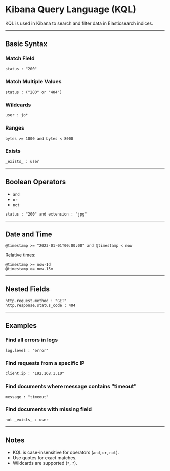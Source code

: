 
# Kibana Query Language (KQL)

KQL is used in Kibana to search and filter data in Elasticsearch indices.

---

## Basic Syntax

### Match Field
```kql
status : "200"
```

### Match Multiple Values
```kql
status : ("200" or "404")
```

### Wildcards
```kql
user : jo*
```

### Ranges
```kql
bytes >= 1000 and bytes < 8000
```

### Exists
```kql
_exists_ : user
```

---

## Boolean Operators

- `and`
- `or`
- `not`

```kql
status : "200" and extension : "jpg"
```

---

## Date and Time

```kql
@timestamp >= "2023-01-01T00:00:00" and @timestamp < now
```

Relative times:
```kql
@timestamp >= now-1d
@timestamp >= now-15m
```

---

## Nested Fields

```kql
http.request.method : "GET"
http.response.status_code : 404
```

---

## Examples

### Find all errors in logs
```kql
log.level : "error"
```

### Find requests from a specific IP
```kql
client.ip : "192.168.1.10"
```

### Find documents where message contains "timeout"
```kql
message : "timeout"
```

### Find documents with missing field
```kql
not _exists_ : user
```

---

## Notes
- KQL is case-insensitive for operators (`and`, `or`, `not`).
- Use quotes for exact matches.
- Wildcards are supported (`*`, `?`).

